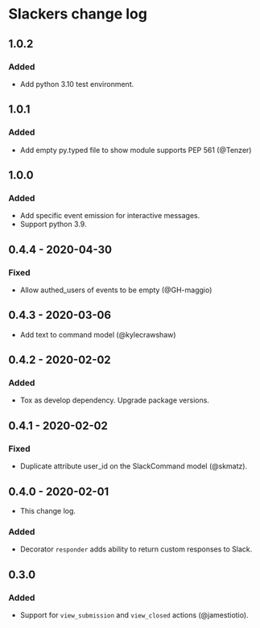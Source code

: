 # Slackers change log
## 1.0.2
### Added
- Add python 3.10 test environment.

## 1.0.1
### Added
- Add empty py.typed file to show module supports PEP 561 (@Tenzer)

## 1.0.0
### Added
- Add specific event emission for interactive messages.
- Support python 3.9.

## 0.4.4 - 2020-04-30
### Fixed
- Allow authed_users of events to be empty (@GH-maggio)

## 0.4.3 - 2020-03-06
- Add text to command model (@kylecrawshaw)

## 0.4.2 - 2020-02-02
### Added
- Tox as develop dependency. Upgrade package versions.

## 0.4.1 - 2020-02-02
### Fixed
- Duplicate attribute user_id on the SlackCommand model (@skmatz).

## 0.4.0 - 2020-02-01
- This change log.

### Added
- Decorator `responder` adds ability to return custom responses to Slack.

## 0.3.0
### Added
- Support for `view_submission` and `view_closed` actions (@jamestiotio).
